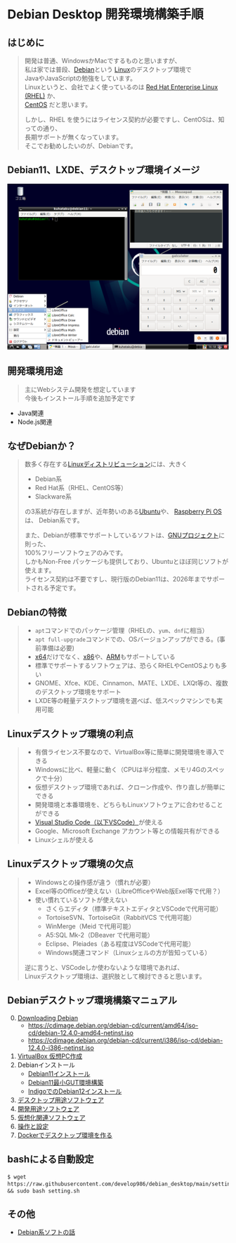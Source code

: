 # Debian Desktop 開発環境構築手順

## はじめに

> 開発は普通、WindowsかMacでするものと思いますが、  
> 私は家では普段、[Debian](https://ja.wikipedia.org/wiki/Debian)という
> [Linux](https://ja.wikipedia.org/wiki/Linux)のデスクトップ環境で  
> JavaやJavaScriptの勉強をしています。  
> Linuxというと、会社でよく使っているのは [Red Hat Enterprise Linux (RHEL)](https://ja.wikipedia.org/wiki/Red_Hat_Enterprise_Linux) か、  
> [CentOS](https://ja.wikipedia.org/wiki/CentOS) だと思います。   
> 
> しかし、RHEL を使うにはライセンス契約が必要ですし、CentOSは、知っての通り、  
> 長期サポートが無くなっています。  
> そこでお勧めしたいのが、Debianです。  

## Debian11、LXDE、デスクトップ環境イメージ

![](/img/Debian11_LXDE_032.png)

## 開発環境用途

> 主にWebシステム開発を想定しています  
> 今後もインストール手順を追加予定です

- Java関連
- Node.js関連

## なぜDebianか？

> 数多く存在する[Linuxディストリビューション](https://ja.wikipedia.org/wiki/Linux%E3%83%87%E3%82%A3%E3%82%B9%E3%83%88%E3%83%AA%E3%83%93%E3%83%A5%E3%83%BC%E3%82%B7%E3%83%A7%E3%83%B3)には、大きく  
> - Debian系
> - Red Hat系（RHEL、CentOS等）
> - Slackware系  
> 
> の3系統が存在しますが、近年勢いのある[Ubuntu](https://ja.wikipedia.org/wiki/Ubuntu)や、
[Raspberry Pi OS](https://ja.wikipedia.org/wiki/Raspberry_Pi_OS)は、
Debian系です。  
> 
> また、Debianが標準でサポートしているソフトは、[GNUプロジェクト](https://ja.wikipedia.org/wiki/GNU%E3%83%97%E3%83%AD%E3%82%B8%E3%82%A7%E3%82%AF%E3%83%88)に則った、  
> 100%フリーソフトウェアのみです。  
> しかもNon-Free パッケージも提供しており、Ubuntuとほぼ同じソフトが使えます。  
> ライセンス契約は不要ですし、現行版のDebian11は、2026年までサポートされる予定です。  

## Debianの特徴

> - `apt`コマンドでのパッケージ管理（RHELの、`yum`、`dnf`に相当）
> - `apt full-upgrade`コマンドでの、OSバージョンアップができる。(事前準備は必要)
> - [x64](https://ja.wikipedia.org/wiki/X64)だけでなく、[x86](https://ja.wikipedia.org/wiki/X86)や、[ARM](https://ja.wikipedia.org/wiki/ARM%E3%82%A2%E3%83%BC%E3%82%AD%E3%83%86%E3%82%AF%E3%83%81%E3%83%A3)もサポートしている
> - 標準でサポートするソフトウェアは、恐らくRHELやCentOSよりも多い
> - GNOME、Xfce、KDE、Cinnamon、MATE、LXDE、LXQt等の、複数のデスクトップ環境をサポート
> - LXDE等の軽量デスクトップ環境を選べば、低スペックマシンでも実用可能

## Linuxデスクトップ環境の利点

> - 有償ライセンス不要なので、VirtualBox等に簡単に開発環境を導入できる
> - Windowsに比べ、軽量に動く（CPUは半分程度、メモリ4Gのスペックで十分）
> - 仮想デスクトップ環境であれば、クローン作成や、作り直しが簡単にできる
> - 開発環境と本番環境を、どちらもLinuxソフトウェアに合わせることができる
> - [Visual Studio Code（以下VSCode）](https://ja.wikipedia.org/wiki/Visual_Studio_Code)が使える
> - Google、Microsoft Exchange アカウント等との情報共有ができる
> - Linuxシェルが使える

## Linuxデスクトップ環境の欠点

> - Windowsとの操作感が違う（慣れが必要）
> - Excel等のOfficeが使えない（LibreOfficeやWeb版Exel等で代用？）
> - 使い慣れているソフトが使えない
>   - さくらエディタ（標準テキストエディタとVSCodeで代用可能）
>   - TortoiseSVN、TortoiseGit（RabbitVCS で代用可能）
>   - WinMerge（Meid で代用可能）
>   - A5:SQL Mk-2（DBeaver で代用可能）
>   - Eclipse、Pleiades（ある程度はVSCodeで代用可能）
>   - Windows関連コマンド（Linuxシェルの方が皆知っている）
>
> 逆に言うと、VSCodeしか使わないような環境であれば、  
> Linuxデスクトップ環境は、選択肢として検討できると思います。

## Debianデスクトップ環境構築マニュアル

0. [Downloading Debian](https://www.debian.org/download)
   - https://cdimage.debian.org/debian-cd/current/amd64/iso-cd/debian-12.4.0-amd64-netinst.iso
   - https://cdimage.debian.org/debian-cd/current/i386/iso-cd/debian-12.4.0-i386-netinst.iso
1. [VirtualBox 仮想PC作成](01_VirtualBox.md)
2. Debianインストール
   - [Debian11インストール](02_Debian11インストール.md)
   - [Debian11最小GUT環境構築](02_Debian11最小GUT環境構築.md)
   - [IndigoでのDebian12インストール](02_IndigoでのDebian12インストール.md)
3. [デスクトップ用途ソフトウェア](03_デスクトップソフト.md)
4. [開発用途ソフトウェア](04_開発用ソフト.md)
5. [仮想化関連ソフトウェア](05_仮想化ソフト.md)
6. [操作と設定](06_操作と設定.md)
7. [Dockerでデスクトップ環境を作る](07_Dockerでデスクトップ環境を作る.md)

## bashによる自動設定

```
$ wget https://raw.githubusercontent.com/develop986/debian_desktop/main/setting.sh && sudo bash setting.sh
```

## その他

- [Debian系ソフトの話](etc.md)










